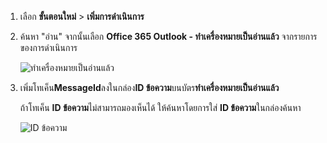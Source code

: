 1. เลือก **ขั้นตอนใหม่** > **เพิ่มการดำเนินการ**
2. ค้นหา "อ่าน" จากนั้นเลือก **Office 365 Outlook - ทำเครื่องหมายเป็นอ่านแล้ว** จากรายการของการดำเนินการ
   
    ![ทำเครื่องหมายเป็นอ่านแล้ว](media/email-triggers/email-triggers-5.png)
3. เพิ่มโทเค็น**MessageId**ลงในกล่อง**ID ข้อความ**บนบัตร**ทำเครื่องหมายเป็นอ่านแล้ว**
   
     ถ้าโทเค็น **ID ข้อความ**ไม่สามารถมองเห็นได้ ให้ค้นหาโดยการใส่ **ID ข้อความ**ในกล่องค้นหา
   
    ![ID ข้อความ](media/email-triggers/email-triggers-6.png)

